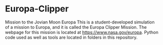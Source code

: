# Europa-Clipper
Mission to the Jovian Moon Europa
This is a student-developed simulation of a mission to Europa, and it is called the Europa Clipper Mission. The webpage for this mission is located at https://www.nasa.gov/europa. Python code used as well as tools are located in folders in this repository.

